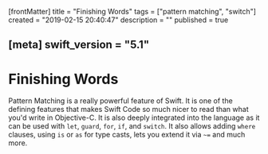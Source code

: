 [frontMatter]
title = "Finishing Words"
tags = ["pattern matching", "switch"]
created = "2019-02-15 20:40:47"
description = ""
published = true

[meta]
swift_version = "5.1"
---

# Finishing Words

Pattern Matching is a really powerful feature of Swift. It is one of the defining features that makes Swift Code so much nicer to read than what you'd write in Objective-C. It is also deeply integrated into the language as it can be used with `let`, `guard`, `for`, `if`, and `switch`. It also allows adding `where` clauses, using `is` or `as` for type casts, lets you extend it via `~=` and much more. 
